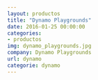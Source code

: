 ```yaml
---
layout: productos
title: "Dynamo Playgrounds"
date: 2016-01-25 00:00:00
categories:
- productos
img: dynamo_playgrounds.jpg
company: Dynamo Playgrounds
url: dynamo
categorie: dynamo
---
```

